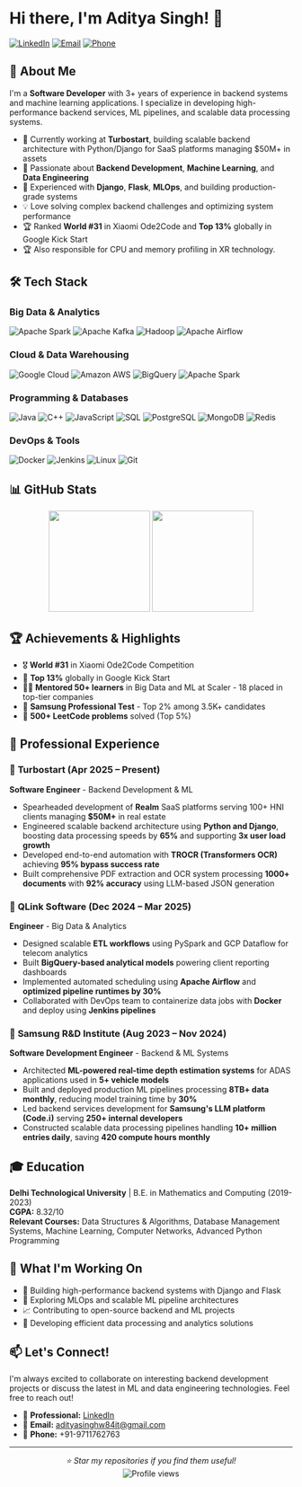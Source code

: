 # Hi there, I'm Aditya Singh! 👋

[![LinkedIn](https://img.shields.io/badge/LinkedIn-0077B5?style=for-the-badge&logo=linkedin&logoColor=white)](https://linkedin.com/in/aditya-singh-21092000)
[![Email](https://img.shields.io/badge/Email-D14836?style=for-the-badge&logo=gmail&logoColor=white)](mailto:adityasinghw84it@gmail.com)
[![Phone](https://img.shields.io/badge/Phone-25D366?style=for-the-badge&logo=whatsapp&logoColor=white)](tel:+919711762763)

## 🚀 About Me

I'm a **Software Developer** with 3+ years of experience in backend systems and machine learning applications. I specialize in developing high-performance backend services, ML pipelines, and scalable data processing systems.

- 🔭 Currently working at **Turbostart**, building scalable backend architecture with Python/Django for SaaS platforms managing $50M+ in assets
- 🌱 Passionate about **Backend Development**, **Machine Learning**, and **Data Engineering**
- 🎯 Experienced with **Django**, **Flask**, **MLOps**, and building production-grade systems
- 💡 Love solving complex backend challenges and optimizing system performance
- 🏆 Ranked **World #31** in Xiaomi Ode2Code and **Top 13%** globally in Google Kick Start
- 🏆 Also responsible for CPU and memory profiling in XR technology.

## 🛠️ Tech Stack

### Big Data & Analytics
![Apache Spark](https://img.shields.io/badge/Apache%20Spark-E25A1C?style=for-the-badge&logo=apachespark&logoColor=white)
![Apache Kafka](https://img.shields.io/badge/Apache%20Kafka-231F20?style=for-the-badge&logo=apachekafka&logoColor=white)
![Hadoop](https://img.shields.io/badge/Hadoop-66CCFF?style=for-the-badge&logo=apachehadoop&logoColor=black)
![Apache Airflow](https://img.shields.io/badge/Apache%20Airflow-017CEE?style=for-the-badge&logo=apacheairflow&logoColor=white)

### Cloud & Data Warehousing
![Google Cloud](https://img.shields.io/badge/Google%20Cloud-4285F4?style=for-the-badge&logo=googlecloud&logoColor=white)
![Amazon AWS](https://img.shields.io/badge/Amazon%20AWS-232F3E?style=for-the-badge&logo=amazonaws&logoColor=white)
![BigQuery](https://img.shields.io/badge/BigQuery-669DF6?style=for-the-badge&logo=googlebigquery&logoColor=white)
![Apache Spark](https://img.shields.io/badge/Apache%20Spark-E25A1C?style=for-the-badge&logo=apachespark&logoColor=white)

### Programming & Databases
![Java](https://img.shields.io/badge/Java-007396?style=for-the-badge&logo=java&logoColor=white)
![C++](https://img.shields.io/badge/C++-00599C?style=for-the-badge&logo=cplusplus&logoColor=white)
![JavaScript](https://img.shields.io/badge/JavaScript-F7DF1E?style=for-the-badge&logo=javascript&logoColor=black)
![SQL](https://img.shields.io/badge/SQL-4479A1?style=for-the-badge&logo=postgresql&logoColor=white)
![PostgreSQL](https://img.shields.io/badge/PostgreSQL-336791?style=for-the-badge&logo=postgresql&logoColor=white)
![MongoDB](https://img.shields.io/badge/MongoDB-47A248?style=for-the-badge&logo=mongodb&logoColor=white)
![Redis](https://img.shields.io/badge/Redis-DC382D?style=for-the-badge&logo=redis&logoColor=white)

### DevOps & Tools
![Docker](https://img.shields.io/badge/Docker-2496ED?style=for-the-badge&logo=docker&logoColor=white)
![Jenkins](https://img.shields.io/badge/Jenkins-D24939?style=for-the-badge&logo=jenkins&logoColor=white)
![Linux](https://img.shields.io/badge/Linux-FCC624?style=for-the-badge&logo=linux&logoColor=black)
![Git](https://img.shields.io/badge/Git-F05032?style=for-the-badge&logo=git&logoColor=white)

## 📊 GitHub Stats

<div align="center">
  <img height="180em" src="https://github-readme-stats.vercel.app/api?username=aditya-singh0&show_icons=true&theme=tokyonight&include_all_commits=true&count_private=true"/>
  <img height="180em" src="https://github-readme-stats.vercel.app/api/top-langs/?username=aditya-singh0&layout=compact&langs_count=8&theme=tokyonight"/>
</div>

## 🏆 Achievements & Highlights

- 🎖️ **World #31** in Xiaomi Ode2Code Competition
- 🏅 **Top 13%** globally in Google Kick Start
- 🧑‍🏫 **Mentored 50+ learners** in Big Data and ML at Scaler - 18 placed in top-tier companies
- 🎯 **Samsung Professional Test** - Top 2% among 3.5K+ candidates
- 💪 **500+ LeetCode problems** solved (Top 5%)

## 💼 Professional Experience

### 🏢 **Turbostart** (Apr 2025 – Present)
**Software Engineer** - Backend Development & ML
- Spearheaded development of **Realm** SaaS platforms serving 100+ HNI clients managing **$50M+** in real estate
- Engineered scalable backend architecture using **Python and Django**, boosting data processing speeds by **65%** and supporting **3x user load growth**
- Developed end-to-end automation with **TROCR (Transformers OCR)** achieving **95% bypass success rate**
- Built comprehensive PDF extraction and OCR system processing **1000+ documents** with **92% accuracy** using LLM-based JSON generation

### 🏢 **QLink Software** (Dec 2024 – Mar 2025)
**Engineer** - Big Data & Analytics
- Designed scalable **ETL workflows** using PySpark and GCP Dataflow for telecom analytics
- Built **BigQuery-based analytical models** powering client reporting dashboards  
- Implemented automated scheduling using **Apache Airflow** and **optimized pipeline runtimes by 30%**
- Collaborated with DevOps team to containerize data jobs with **Docker** and deploy using **Jenkins pipelines**

### 🏢 **Samsung R&D Institute** (Aug 2023 – Nov 2024)
**Software Development Engineer** - Backend & ML Systems
- Architected **ML-powered real-time depth estimation systems** for ADAS applications used in **5+ vehicle models**
- Built and deployed production ML pipelines processing **8TB+ data monthly**, reducing model training time by **30%**
- Led backend services development for **Samsung's LLM platform (Code.i)** serving **250+ internal developers**
- Constructed scalable data processing pipelines handling **10+ million entries daily**, saving **420 compute hours monthly**

## 🎓 Education

**Delhi Technological University** | B.E. in Mathematics and Computing (2019-2023)  
**CGPA:** 8.32/10  
**Relevant Courses:** Data Structures & Algorithms, Database Management Systems, Machine Learning, Computer Networks, Advanced Python Programming

## 🌟 What I'm Working On

- 🔧 Building high-performance backend systems with Django and Flask
- 🚀 Exploring MLOps and scalable ML pipeline architectures  
- 📈 Contributing to open-source backend and ML projects
- 🎯 Developing efficient data processing and analytics solutions

## 📫 Let's Connect!

I'm always excited to collaborate on interesting backend development projects or discuss the latest in ML and data engineering technologies. Feel free to reach out!

- 💼 **Professional:** [LinkedIn](https://linkedin.com/in/aditya-singh-21092000)
- 📧 **Email:** adityasinghw84it@gmail.com
- 📱 **Phone:** +91-9711762763

---

<div align="center">
  <i>⭐ Star my repositories if you find them useful!</i>
</div>

<div align="center">
  <img src="https://komarev.com/ghpvc/?username=aditya-singh0&label=Profile%20views&color=0e75b6&style=flat" alt="Profile views" />
</div>
